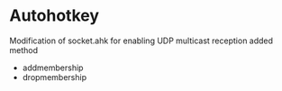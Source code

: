 # Autohotkey

Modification of socket.ahk for enabling UDP multicast reception
added method
  - addmembership
  - dropmembership
